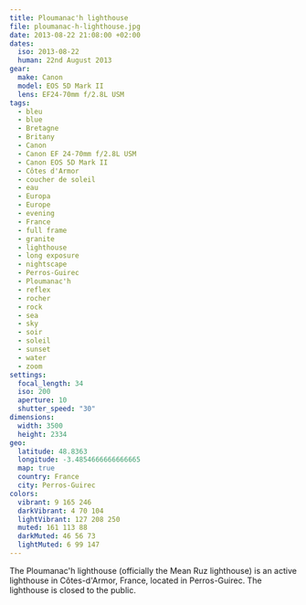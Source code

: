 ```yaml
---
title: Ploumanac'h lighthouse
file: ploumanac-h-lighthouse.jpg
date: 2013-08-22 21:08:00 +02:00
dates:
  iso: 2013-08-22
  human: 22nd August 2013
gear:
  make: Canon
  model: EOS 5D Mark II
  lens: EF24-70mm f/2.8L USM
tags:
  - bleu
  - blue
  - Bretagne
  - Britany
  - Canon
  - Canon EF 24-70mm f/2.8L USM
  - Canon EOS 5D Mark II
  - Côtes d'Armor
  - coucher de soleil
  - eau
  - Europa
  - Europe
  - evening
  - France
  - full frame
  - granite
  - lighthouse
  - long exposure
  - nightscape
  - Perros-Guirec
  - Ploumanac'h
  - reflex
  - rocher
  - rock
  - sea
  - sky
  - soir
  - soleil
  - sunset
  - water
  - zoom
settings:
  focal_length: 34
  iso: 200
  aperture: 10
  shutter_speed: "30"
dimensions:
  width: 3500
  height: 2334
geo:
  latitude: 48.8363
  longitude: -3.4854666666666665
  map: true
  country: France
  city: Perros-Guirec
colors:
  vibrant: 9 165 246
  darkVibrant: 4 70 104
  lightVibrant: 127 208 250
  muted: 161 113 88
  darkMuted: 46 56 73
  lightMuted: 6 99 147
---
```


The Ploumanac'h lighthouse (officially the Mean Ruz lighthouse) is an active lighthouse in Côtes-d'Armor, France, located in Perros-Guirec. The lighthouse is closed to the public.
